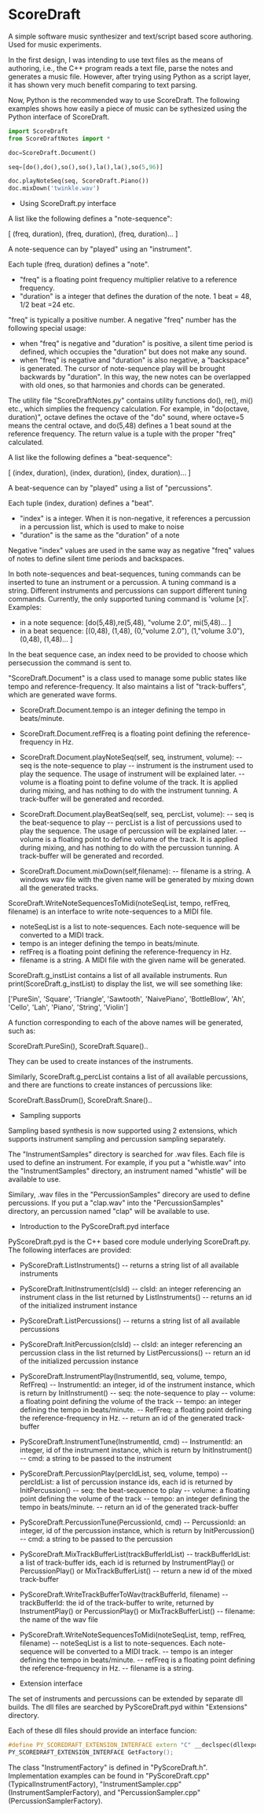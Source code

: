 ScoreDraft
================
A simple software music synthesizer and text/script based score authoring. Used for music experiments. 

In the first design, I was intending to use text files as the means of authoring, i.e., the C++ program
reads a text file, parse the notes and generates a music file. However, after trying using Python as a 
script layer, it has shown very much benefit comparing to text parsing. 

Now, Python is the recommended way to use ScoreDraft. The following examples shows how easily a piece of
music can be sythesized using the Python interface of ScoreDraft. 


```Python
import ScoreDraft
from ScoreDraftNotes import *

doc=ScoreDraft.Document()

seq=[do(),do(),so(),so(),la(),la(),so(5,96)]

doc.playNoteSeq(seq, ScoreDraft.Piano())
doc.mixDown('twinkle.wav')

```

* Using ScoreDraft.py interface

A list like the following defines a "note-sequence":

[ (freq, duration), (freq, duration), (freq, duration)... ]

A note-sequence can by "played" using an "instrument".

Each tuple (freq, duration) defines a "note". 

- "freq" is a floating point frequency multiplier relative to a reference frequency.
- "duration" is a integer that defines the duration of the note. 1 beat = 48, 1/2 beat =24 etc.

"freq" is typically a positive number. A negative "freq" number has the following special usage:
- when "freq" is negative and "duration" is positive, a silent time period is defined, which 
  occupies the "duration" but does not make any sound.
- when "freq" is negative and "duration" is also negative, a "backspace" is generated. The cursor
  of note-sequence play will be brought backwards by "duration". In this way, the new notes can
  be overlapped with old ones, so that harmonies and chords can be generated.

The utility file "ScoreDraftNotes.py" contains utility functions do(), re(), mi() etc., which 
simplies the frequency calculation. For example, in "do(octave, duration)", octave defines the 
octave of the "do" sound, where octave=5 means the central octave, and do(5,48) defines a 1 beat
sound at the reference frequency. The return value is a tuple with the proper "freq" calculated.

A list like the following defines a "beat-sequence":

[ (index, duration), (index, duration), (index, duration)... ]

A beat-sequence can by "played" using a list of "percussions".

Each tuple (index, duration) defines a "beat". 

- "index" is a integer. When it is non-negative, it references a percussion in a percussion list, which is used to make to noise
- "duration" is the same as the "duration" of a note

Negative "index" values are used in the same way as negative "freq" values of notes to define
silent time periods and backspaces.

In both note-sequences and beat-sequences, tuning commands can be inserted to tune an instrument or a percussion. 
A tuning command is a string. Different instruments and percussions can support different tuning commands.
Currently, the only supported tuning command is 'volume [x]'. Examples:

- in a note sequence: [do(5,48),re(5,48), "volume 2.0", mi(5,48)... ]
- in a beat sequence: [(0,48), (1,48), (0,"volume 2.0"), (1,"volume 3.0"), (0,48), (1,48)... ]

In the beat sequence case, an index need to be provided to choose which persecussion the command is sent to.

"ScoreDraft.Document" is a class used to manage some public states like tempo and reference-frequency.
It also maintains a list of "track-buffers", which are generated wave forms.

- ScoreDraft.Document.tempo is an integer defining the tempo in beats/minute.
- ScoreDraft.Document.refFreq is a floating point defining the reference-frequency in Hz.

- ScoreDraft.Document.playNoteSeq(self, seq, instrument, volume): 
  -- seq is the note-sequence to play
  -- instrument is the instrument used to play the sequence. The usage of instrument will be explained later.
  -- volume is a floating point to define volume of the track. It is applied during mixing, and has nothing to do with the instrument tunning. 
  A track-buffer will be generated and recorded.

- ScoreDraft.Document.playBeatSeq(self, seq, percList, volume):
  -- seq is the beat-sequence to play
  -- percList is a list of percussions used to play the sequence. The usage of percussion will be explained later.
  -- volume is a floating point to define volume of the track. It is applied during mixing, and has nothing to do with the percussion tunning. 
  A track-buffer will be generated and recorded.

- ScoreDraft.Document.mixDown(self,filename):
  -- filename is a string. 
  A windows wav file with the given name will be generated by mixing down all the generated tracks.

ScoreDraft.WriteNoteSequencesToMidi(noteSeqList, tempo, refFreq, filename)
is an interface to write note-sequences to a MIDI file.

- noteSeqList is a list to note-sequences. Each note-sequence will be converted to a MIDI track.
- tempo is an integer defining the tempo in beats/minute.
- refFreq is a floating point defining the reference-frequency in Hz.
- filename is a string. 
A MIDI file with the given name will be generated.

ScoreDraft.g_instList contains a list of all available instruments. Run print(ScoreDraft.g_instList)
to display the list, we will see something like:

['PureSin', 'Square', 'Triangle', 'Sawtooth', 'NaivePiano', 'BottleBlow', 'Ah', 'Cello', 'Lah', 'Piano', 'String', 'Violin']

A function corresponding to each of the above names will be generated, such as:

ScoreDraft.PureSin(), ScoreDraft.Square()..

They can be used to create instances of the instruments.

Similarly, ScoreDraft.g_percList contains a list of all available percussions, and there are 
functions to create instances of percussions like:

ScoreDraft.BassDrum(), ScoreDraft.Snare()..

* Sampling supports

Sampling based synthesis is now supported using 2 extensions, which supports instrument sampling
and percussion sampling separately.

The "InstrumentSamples" directory is searched for .wav files. Each file is used to define an 
instrument. For example, if you put a "whistle.wav" into the "InstrumentSamples" directory, 
an instrument named "whistle" will be available to use.

Similary, .wav files in the "PercussionSamples" direcory are used to define percussions. If you
put a "clap.wav" into the "PercussionSamples" directory, an percussion named "clap" will be
available to use.

* Introduction to the PyScoreDraft.pyd interface

PyScoreDraft.pyd is the C++ based core module underlying ScoreDraft.py.
The following interfaces are provided:

- PyScoreDraft.ListInstruments()
  -- returns a string list of all available instruments

- PyScoreDraft.InitInstrument(clsId)
  -- clsId: an integer referencing an instrument class in the list returned by ListInstruments()
  -- returns an id of the initialized instrument instance

- PyScoreDraft.ListPercussions()
  -- returns a string list of all available percussions

- PyScoreDraft.InitPercussion(clsId)
  -- clsId: an integer referencing an percussion class in the list returned by ListPercussions()
  -- return an id of the initialized percussion instance

- PyScoreDraft.InstrumentPlay(InstrumentId, seq, volume, tempo, RefFreq)
  -- InstrumentId: an integer, id of the instrument instance, which is return by InitInstrument()
  -- seq: the note-sequence to play
  -- volume: a floating point defining the volume of the track
  -- tempo: an integer defining the tempo in beats/minute.
  -- RefFreq: a floating point defining the reference-frequency in Hz.
  -- return an id of the generated track-buffer

- PyScoreDraft.InstrumentTune(InstrumentId, cmd)
  -- InstrumentId: an integer, id of the instrument instance, which is return by InitInstrument()
  -- cmd: a string to be passed to the instrument

- PyScoreDraft.PercussionPlay(percIdList, seq, volume, tempo)
  -- percIdList: a list of percussion instance ids, each id is returned by InitPercussion()
  -- seq: the beat-sequence to play
  -- volume: a floating point defining the volume of the track
  -- tempo: an integer defining the tempo in beats/minute.
  -- return an id of the generated track-buffer

- PyScoreDraft.PercussionTune(PercussionId, cmd)
  -- PercussionId: an integer, id of the percussion instance, which is return by InitPercussion()
  -- cmd: a string to be passed to the percussion

- PyScoreDraft.MixTrackBufferList(trackBufferIdList)
  -- trackBufferIdList: a list of track-buffer ids, each id is returned by InstrumentPlay() or PercussionPlay() or MixTrackBufferList()
  -- return a new id of the mixed track-buffer

- PyScoreDraft.WriteTrackBufferToWav(trackBufferId, filename)
  -- trackBufferId: the id of the track-buffer to write, returned by InstrumentPlay() or PercussionPlay() or MixTrackBufferList()
  -- filename: the name of the wav file

- PyScoreDraft.WriteNoteSequencesToMidi(noteSeqList, temp, refFreq, filename)
  -- noteSeqList is a list to note-sequences. Each note-sequence will be converted to a MIDI track.
  -- tempo is an integer defining the tempo in beats/minute.
  -- refFreq is a floating point defining the reference-frequency in Hz.
  -- filename is a string. 

* Extension interface 

The set of instruments and percussions can be extended by separate dll builds.
The dll files are searched by PyScoreDraft.pyd within "Extensions" directory.

Each of these dll files should provide an interface funcion:

```C++
#define PY_SCOREDRAFT_EXTENSION_INTERFACE extern "C" __declspec(dllexport) InstrumentFactory*
PY_SCOREDRAFT_EXTENSION_INTERFACE GetFactory();
```

The class "InstrumentFactory" is defined in "PyScoreDraft.h". Implementation examples can be found
in "PyScoreDraft.cpp" (TypicalInstrumentFactory), "InstrumentSampler.cpp" (InstrumentSamplerFactory),
and "PercussionSampler.cpp" (PercussionSamplerFactory).
